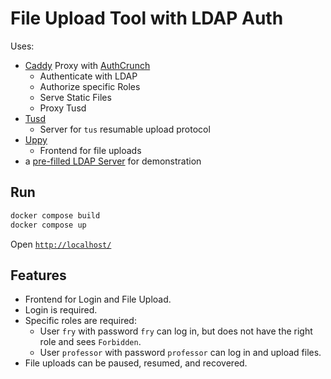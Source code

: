 # File Upload Tool with LDAP Auth

Uses:
- [Caddy](https://caddyserver.com/) Proxy with [AuthCrunch](https://docs.authcrunch.com/)
    - Authenticate with LDAP
    - Authorize specific Roles
    - Serve Static Files
    - Proxy Tusd
- [Tusd](https://tus.github.io/tusd/)
    - Server for `tus` resumable upload protocol
- [Uppy](https://uppy.io/)
    - Frontend for file uploads
- a [pre-filled LDAP Server](https://github.com/rroemhild/docker-test-openldap) for demonstration

## Run

```bash
docker compose build
docker compose up
```

Open [`http://localhost/`](http://localhost/)

## Features
- Frontend for Login and File Upload.
- Login is required.
- Specific roles are required:
    - User `fry` with password `fry` can log in, but does not have the right role and sees `Forbidden`.
    - User `professor` with password `professor` can log in and upload files.
- File uploads can be paused, resumed, and recovered.
